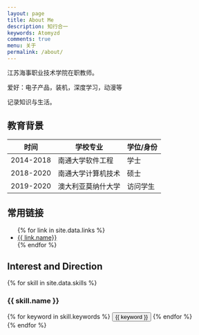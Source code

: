 ```yaml
--- 
layout: page
title: About Me
description: 知行合一
keywords: Atomyzd
comments: true
menu: 关于
permalink: /about/
---
```


江苏海事职业技术学院在职教师。

爱好：电子产品，装机，深度学习，动漫等

记录知识与生活。

## 教育背景

|  时间   | 学校专业 |  学位/身份 |
|  ----  | ----  |  ----  |
| 2014-2018  | 南通大学软件工程 |  学士  |
| 2018-2020  | 南通大学计算机技术 |  硕士  |
| 2019-2020  | 澳大利亚莫纳什大学 |  访问学生  |

## 常用链接

<ul>
{% for link in site.data.links %}
<li><a href="{{ link.url }}" target="_blank">{{ link.name}}</a></li>
{% endfor %}
</ul>


## Interest and Direction

{% for skill in site.data.skills %}
### {{ skill.name }}
<div class="btn-inline">
{% for keyword in skill.keywords %}
<button class="btn btn-outline" type="button">{{ keyword }}</button>
{% endfor %}
</div>
{% endfor %}

